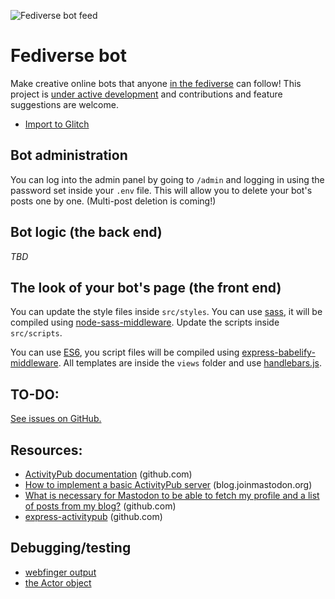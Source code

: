 ![Fediverse bot feed](https://cdn.glitch.com/a4825d5c-d1d6-4780-8464-8636780177ef%2Ffeed-comb.png)

# Fediverse bot

Make creative online bots that anyone [in the fediverse](https://en.wikipedia.org/wiki/Fediverse) can follow! This project is [under active development](https://github.com/botwiki/fediverse-bot/issues) and contributions and feature suggestions are welcome.

- [Import to Glitch](https://glitch.com/#!/import/github/botwiki/fediverse-bot)


## Bot administration

You can log into the admin panel by going to `/admin` and logging in using the password set inside your `.env` file. This will allow you to delete your bot's posts one by one. (Multi-post deletion is coming!)

## Bot logic (the back end)

*TBD*

## The look of your bot's page (the front end)

You can update the style files inside `src/styles`. You can use [sass](https://sass-lang.com/guide), it will be compiled using [node-sass-middleware](https://github.com/sass/node-sass-middleware). Update the scripts inside `src/scripts`.

You can use [ES6](http://es6-features.org/#Constants), you script files will be compiled using [express-babelify-middleware](https://github.com/luisfarzati/express-babelify-middleware). All templates are inside the `views` folder and use [handlebars.js](http://handlebarsjs.com/).

## TO-DO:

[See issues on GitHub.](https://github.com/fourtonfish/fediverse-bot/issues)

## Resources:

- [ActivityPub documentation](https://github.com/w3c/activitypub) (github.com)
- [How to implement a basic ActivityPub server](https://blog.joinmastodon.org/2018/06/how-to-implement-a-basic-activitypub-server/) (blog.joinmastodon.org)
- [What is necessary for Mastodon to be able to fetch my profile and a list of posts from my blog?](https://github.com/tootsuite/mastodon/issues/1441) (github.com)
- [express-activitypub](https://github.com/dariusk/express-activitypub) (github.com)

## Debugging/testing

- [webfinger output](https://fediverse-bot.glitch.me/.well-known/webfinger?resource=acct:bot@fediverse-bot.glitch.me)
- [the Actor object](https://fediverse-bot.glitch.me/bot?debug=true)
